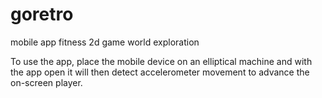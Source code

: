 # goretro

mobile app fitness 2d game world exploration

To use the app, place the mobile device on an elliptical machine and with the
app open it will then detect accelerometer movement to advance the on-screen
player.


